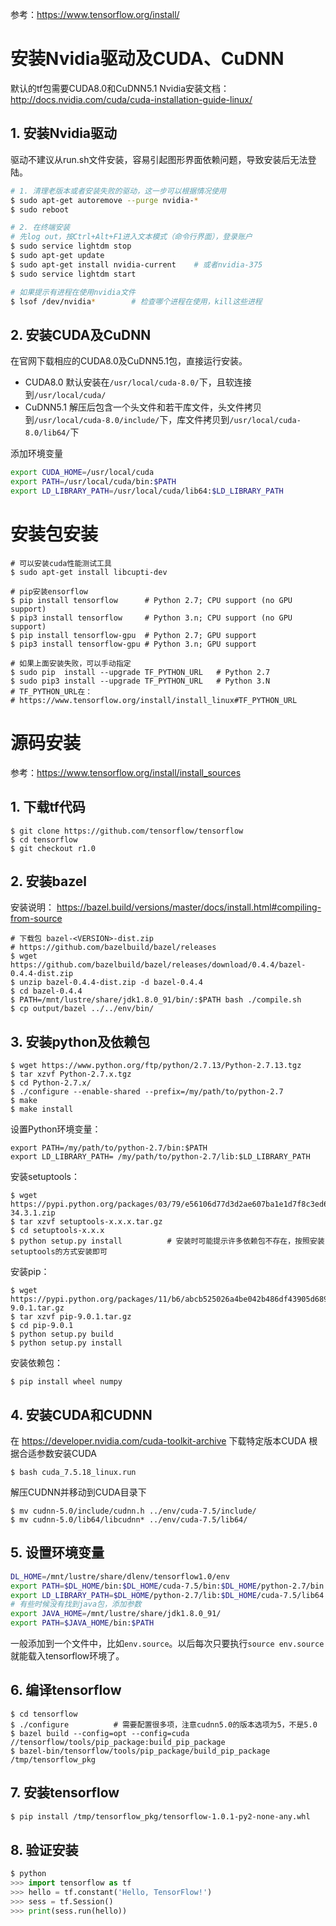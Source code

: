 参考：https://www.tensorflow.org/install/

# 安装Nvidia驱动及CUDA、CuDNN
默认的tf包需要CUDA8.0和CuDNN5.1
Nvidia安装文档：http://docs.nvidia.com/cuda/cuda-installation-guide-linux/

## 1. 安装Nvidia驱动
驱动不建议从run.sh文件安装，容易引起图形界面依赖问题，导致安装后无法登陆。
```bash
# 1. 清理老版本或者安装失败的驱动，这一步可以根据情况使用
$ sudo apt-get autoremove --purge nvidia-*
$ sudo reboot

# 2. 在终端安装
# 先log out，按Ctrl+Alt+F1进入文本模式（命令行界面），登录账户
$ sudo service lightdm stop
$ sudo apt-get update
$ sudo apt-get install nvidia-current    # 或者nvidia-375
$ sudo service lightdm start

# 如果提示有进程在使用nvidia文件
$ lsof /dev/nvidia*        # 检查哪个进程在使用，kill这些进程
```

## 2. 安装CUDA及CuDNN
在官网下载相应的CUDA8.0及CuDNN5.1包，直接运行安装。
* CUDA8.0 默认安装在`/usr/local/cuda-8.0/`下，且软连接到`/usr/local/cuda/`
* CuDNN5.1 解压后包含一个头文件和若干库文件，头文件拷贝到`/usr/local/cuda-8.0/include/`下，库文件拷贝到`/usr/local/cuda-8.0/lib64/`下

添加环境变量
```bash
export CUDA_HOME=/usr/local/cuda
export PATH=/usr/local/cuda/bin:$PATH
export LD_LIBRARY_PATH=/usr/local/cuda/lib64:$LD_LIBRARY_PATH
```

# 安装包安装
```
# 可以安装cuda性能测试工具
$ sudo apt-get install libcupti-dev

# pip安装ensorflow
$ pip install tensorflow      # Python 2.7; CPU support (no GPU support)
$ pip3 install tensorflow     # Python 3.n; CPU support (no GPU support)
$ pip install tensorflow-gpu  # Python 2.7; GPU support
$ pip3 install tensorflow-gpu # Python 3.n; GPU support

# 如果上面安装失败，可以手动指定
$ sudo pip  install --upgrade TF_PYTHON_URL   # Python 2.7
$ sudo pip3 install --upgrade TF_PYTHON_URL   # Python 3.N 
# TF_PYTHON_URL在：
# https://www.tensorflow.org/install/install_linux#TF_PYTHON_URL
```

# 源码安装
参考：https://www.tensorflow.org/install/install_sources

## 1. 下载tf代码
```
$ git clone https://github.com/tensorflow/tensorflow
$ cd tensorflow
$ git checkout r1.0
```

## 2. 安装bazel
安装说明： https://bazel.build/versions/master/docs/install.html#compiling-from-source
```
# 下载包 bazel-<VERSION>-dist.zip
# https://github.com/bazelbuild/bazel/releases
$ wget https://github.com/bazelbuild/bazel/releases/download/0.4.4/bazel-0.4.4-dist.zip
$ unzip bazel-0.4.4-dist.zip -d bazel-0.4.4
$ cd bazel-0.4.4
$ PATH=/mnt/lustre/share/jdk1.8.0_91/bin/:$PATH bash ./compile.sh
$ cp output/bazel ../../env/bin/
```

## 3. 安装python及依赖包
```
$ wget https://www.python.org/ftp/python/2.7.13/Python-2.7.13.tgz
$ tar xzvf Python-2.7.x.tgz
$ cd Python-2.7.x/
$ ./configure --enable-shared --prefix=/my/path/to/python-2.7
$ make
$ make install
```
设置Python环境变量：
```
export PATH=/my/path/to/python-2.7/bin:$PATH
export LD_LIBRARY_PATH= /my/path/to/python-2.7/lib:$LD_LIBRARY_PAT‌​H
```
安装setuptools：
```
$ wget https://pypi.python.org/packages/03/79/e56106d77d3d2ae607ba1e1d7f8c3ed61880f7decba1f253feb714b7eafe/setuptools-34.3.1.zip
$ tar xzvf setuptools-x.x.x.tar.gz
$ cd setuptools-x.x.x
$ python setup.py install          # 安装时可能提示许多依赖包不存在，按照安装setuptools的方式安装即可
```
安装pip：
```
$ wget https://pypi.python.org/packages/11/b6/abcb525026a4be042b486df43905d6893fb04f05aac21c32c638e939e447/pip-9.0.1.tar.gz
$ tar xzvf pip-9.0.1.tar.gz
$ cd pip-9.0.1
$ python setup.py build
$ python setup.py install
```
安装依赖包：
```
$ pip install wheel numpy
```

## 4. 安装CUDA和CUDNN
在 https://developer.nvidia.com/cuda-toolkit-archive
下载特定版本CUDA
根据合适参数安装CUDA
```
$ bash cuda_7.5.18_linux.run
```
解压CUDNN并移动到CUDA目录下
```
$ mv cudnn-5.0/include/cudnn.h ../env/cuda-7.5/include/
$ mv cudnn-5.0/lib64/libcudnn* ../env/cuda-7.5/lib64/
```

## 5. 设置环境变量
```bash
DL_HOME=/mnt/lustre/share/dlenv/tensorflow1.0/env
export PATH=$DL_HOME/bin:$DL_HOME/cuda-7.5/bin:$DL_HOME/python-2.7/bin:$PATH
export LD_LIBRARY_PATH=$DL_HOME/python-2.7/lib:$DL_HOME/cuda-7.5/lib64:$LD_LIBRARY_PATH
# 有些时候没有找到java包，添加参数
export JAVA_HOME=/mnt/lustre/share/jdk1.8.0_91/
export PATH=$JAVA_HOME/bin:$PATH
```
一般添加到一个文件中，比如`env.source`。以后每次只要执行`source env.source`就能载入tensorflow环境了。

## 6. 编译tensorflow
```
$ cd tensorflow
$ ./configure          # 需要配置很多项，注意cudnn5.0的版本选项为5，不是5.0
$ bazel build --config=opt --config=cuda //tensorflow/tools/pip_package:build_pip_package
$ bazel-bin/tensorflow/tools/pip_package/build_pip_package /tmp/tensorflow_pkg
```

## 7. 安装tensorflow
```bash
$ pip install /tmp/tensorflow_pkg/tensorflow-1.0.1-py2-none-any.whl
```

## 8. 验证安装
```python
$ python
>>> import tensorflow as tf
>>> hello = tf.constant('Hello, TensorFlow!')
>>> sess = tf.Session()
>>> print(sess.run(hello))
```
